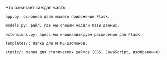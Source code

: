 Что означает каждая часть:

    app.py: основной файл нашего приложения Flask.

    models.py: файл, где мы опишем модели базы данных.

    extensions.py: здесь мы инициализируем расширения для Flask.

    templates/: папка для HTML-шаблонов.

    static/: папка для статических файлов (CSS, JavaScript, изображения).

